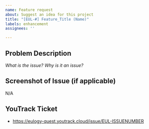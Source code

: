 ```yaml
---
name: Feature request
about: Suggest an idea for this project
title: "[EUL-#] Feature_Title (Name)"
labels: enhancement
assignees: ''

---
```


## Problem Description
_What is the issue? Why is it an issue?_

## Screenshot of Issue (if applicable)
N/A

## YouTrack Ticket
- https://eulogy-quest.youtrack.cloud/issue/EUL-ISSUENUMBER
